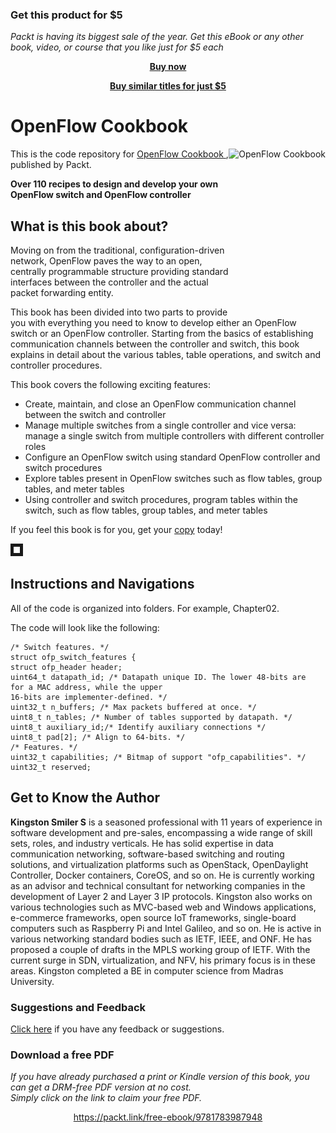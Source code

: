 
### Get this product for $5

<i>Packt is having its biggest sale of the year. Get this eBook or any other book, video, or course that you like just for $5 each</i>


<b><p align='center'>[Buy now](https://packt.link/9781783987948)</p></b>


<b><p align='center'>[Buy similar titles for just $5](https://subscription.packtpub.com/search)</p></b>


# OpenFlow Cookbook 

<a href="https://prod.packtpub.com/in/networking-and-servers/openflow-cookbook?utm_source=github&utm_medium=repository&utm_campaign=9781783987948"><img src="https://prod.packtpub.com/media/catalog/product/cache/ecd051e9670bd57df35c8f0b122d8aea/7/9/7948os_openflow20cookbook.jpg" alt="OpenFlow Cookbook " height="256px" align="right"></a>

This is the code repository for [OpenFlow Cookbook ](https://prod.packtpub.com/in/networking-and-servers/openflow-cookbook?utm_source=github&utm_medium=repository&utm_campaign=9781783987948), published by Packt.

**Over 110 recipes to design and develop your own
OpenFlow switch and OpenFlow controller**

## What is this book about?
Moving on from the traditional, configuration-driven network, OpenFlow paves the way to an open, centrally programmable structure providing standard interfaces between the controller and the actual packet forwarding entity.

This book has been divided into two parts to provide you with everything you need to know to develop either an OpenFlow switch or an OpenFlow controller. Starting from the basics of establishing communication channels between the controller and switch, this book explains in detail about the various tables, table operations, and switch and controller procedures.

This book covers the following exciting features:
* Create, maintain, and close an OpenFlow communication channel between the switch and controller
* Manage multiple switches from a single controller and vice versa: manage a single switch from multiple controllers with different controller roles
* Configure an OpenFlow switch using standard OpenFlow controller and switch procedures
* Explore tables present in OpenFlow switches such as flow tables, group tables, and meter tables
* Using controller and switch procedures, program tables within the switch, such as flow tables, group tables, and meter tables

If you feel this book is for you, get your [copy](https://www.amazon.com/dp/1783987944) today!

<a href="https://www.packtpub.com/?utm_source=github&utm_medium=banner&utm_campaign=GitHubBanner"><img src="https://raw.githubusercontent.com/PacktPublishing/GitHub/master/GitHub.png" 
alt="https://www.packtpub.com/" border="5" /></a>

## Instructions and Navigations
All of the code is organized into folders. For example, Chapter02.

The code will look like the following:
```
/* Switch features. */
struct ofp_switch_features {
struct ofp_header header;
uint64_t datapath_id; /* Datapath unique ID. The lower 48-bits are
for a MAC address, while the upper
16-bits are implementer-defined. */
uint32_t n_buffers; /* Max packets buffered at once. */
uint8_t n_tables; /* Number of tables supported by datapath. */
uint8_t auxiliary_id;/* Identify auxiliary connections */
uint8_t pad[2]; /* Align to 64-bits. */
/* Features. */
uint32_t capabilities; /* Bitmap of support "ofp_capabilities". */
uint32_t reserved;
```
## Get to Know the Author
**Kingston Smiler S**
is a seasoned professional with 11 years of experience in software
development and pre-sales, encompassing a wide range of skill sets, roles, and industry
verticals. He has solid expertise in data communication networking, software-based switching
and routing solutions, and virtualization platforms such as OpenStack, OpenDaylight
Controller, Docker containers, CoreOS, and so on. He is currently working as an advisor and
technical consultant for networking companies in the development of Layer 2 and Layer 3 IP
protocols. Kingston also works on various technologies such as MVC-based web and Windows
applications, e-commerce frameworks, open source IoT frameworks, single-board computers
such as Raspberry Pi and Intel Galileo, and so on. He is active in various networking standard
bodies such as IETF, IEEE, and ONF. He has proposed a couple of drafts in the MPLS working
group of IETF. With the current surge in SDN, virtualization, and NFV, his primary focus is in
these areas. Kingston completed a BE in computer science from Madras University.

### Suggestions and Feedback
[Click here](https://docs.google.com/forms/d/e/1FAIpQLSdy7dATC6QmEL81FIUuymZ0Wy9vH1jHkvpY57OiMeKGqib_Ow/viewform) if you have any feedback or suggestions.


### Download a free PDF

 <i>If you have already purchased a print or Kindle version of this book, you can get a DRM-free PDF version at no cost.<br>Simply click on the link to claim your free PDF.</i>
<p align="center"> <a href="https://packt.link/free-ebook/9781783987948">https://packt.link/free-ebook/9781783987948 </a> </p>